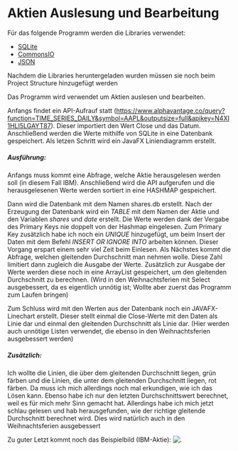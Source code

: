 # Aktien Auslesung und Bearbeitung
Für das folgende Programm werden die Libraries verwendet:
* [SQLite](https://mvnrepository.com/artifact/org.xerial/sqlite-jdbc) 
* [CommonsIO](https://mvnrepository.com/artifact/commons-io/commons-io) 
* [JSON](https://mvnrepository.com/artifact/org.json/json/20140107) 

Nachdem die Libraries heruntergeladen wurden müssen sie noch beim Project Structure hinzugefügt werden

Das Programm wird verwendet um Aktien auslesen und bearbeiten.

Anfangs findet ein API-Aufrauf statt (https://www.alphavantage.co/query?function=TIME_SERIES_DAILY&symbol=AAPL&outputsize=full&apikey=N4XI1HLI5LGAYT87). Dieser importiert den Wert Close und das Datum. 
Anschließend werden die Werte mithilfe von SQLite in eine Datenbank gespeichert.
Als letzen Schritt wird ein JavaFX Liniendiagramm erstellt.

##### Ausführung:
Anfangs muss kommt eine Abfrage, welche Aktie herausgelesen werden soll (in diesem Fall IBM). 
Anschließend wird die API aufgerufen und die herausgelesenen Werte werden sortiert in eine HASHMAP gespeichert.

Dann wird die Datenbank mit dem Namen shares.db erstellt.
Nach der Erzeugung der Datenbank wird ein _TABLE_ mit dem Namen der Aktie und den Variablen _shares_ und _date_ erstellt.
Die Werte werden dank der Vergabe des Primary Keys nie doppelt von der Hashmap eingelesen. Zum Primary Key zusätzlich habe ich noch ein _UNIQUE_ hinzugefügt, um beim Insert der Daten mit dem Befehl _INSERT OR IGNORE INTO_ arbeiten können.
Dieser Vorgang erspart einem sehr viel Zeit beim Einlesen.
Als Nächstes kommt die Abfrage, welchen gleitenden Durchschnitt man nehmen wolle. Diese Zahl limitiert dann zugleich die Ausgabe der Werte. 
Zusätzlich zur Ausgabe der Werte werden diese noch in eine ArrayList gespeichert, um den gleitenden Durchschnitt zu berechnen.
(Wird in den Weihnachtsferien mit Select ausgebessert, da es eigentlich unnötig ist; Wollte aber zuerst das Programm zum Laufen bringen)

Zum Schluss wird mit den Werten aus der Datenbank noch ein JAVAFX-Linechart erstellt.
Dieser stellt einmal die Close-Werte mit den Daten als Linie dar und einmal den gleitenden Durchschnitt als Linie dar.
(Hier werden auch unnötige Listen verwendet, die ebenso in den Weihnachtsferien ausgebessert werden)

##### Zusätzlich: 
Ich wollte die Linien, die über dem gleitenden Durchschnitt liegen, grün färben und die Linien, die unter dem gleitenden Durchschnitt liegen, rot färben.
Da muss ich mich allerdings noch mal erkundigen, wie ich das Lösen kann. Ebenso habe ich nur den letzten Durchschnittswert berechnet, weil es für mich mehr Sinn gemacht hat. Allerdings habe ich mich jetzt schlau gelesen und hab herausgefunden,
wie der richtige gleitende Durchschnitt berechnet wird.
Dies wird natürlich auch in den Weihnachtsferien ausgebessert

Zu guter Letzt kommt noch das Beispielbild (IBM-Aktie):
![.](https://github.com/SeiDa3009/4AHWII_SWP_normal/blob/master/shares_calculator/ExampleIBM.JPG)













